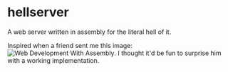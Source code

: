 hellserver
===========

A web server written in assembly for the literal hell of it.

Inspired when a friend sent me this image: ![Web Development With
Assembly](https://i.imgur.com/INBvStO.png).  I thought it'd be fun to surprise
him with a working implementation.

